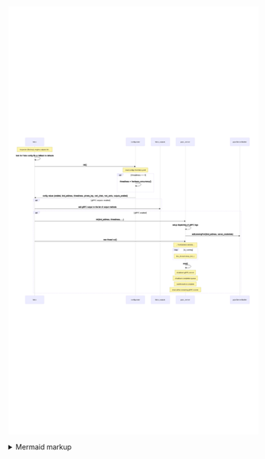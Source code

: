<!-- generated by mermaid compile action - START -->
![~mermaid diagram 1~](/output/input_4_0_falco_grpc_server_on-md-1.png)
<details>
  <summary>Mermaid markup</summary>

```mermaid
sequenceDiagram
    Note over falco: inspector (libsinsp), engine, outputs init ...
    falco->>falco: look for Falco config file or fallback to defaults
    falco->>configurator: init()
    Note over configurator: read configs from falco.yaml
    opt threadiness == 0
    configurator->>configurator: threadiness = hardware_concurrency()
    end
    configurator-->>falco: config values (enabled, bind_address, threadiness, private_key, cert_chain, root_certs, outputs_enabled)
    opt gRPC outputs enabled
    falco->>falco_outputs:  add gRPC output to the list of output methods
    end
    opt gRPC enabled
    falco->>grpc_server: init(bind_address, threadiness, ...)
    grpc_server->>grpc_server: setup dispatching of gRPC logs
    grpc_server->>grpc/ServerBuilder: addListeningPort(bind_address, server_credentials)
    falco->>grpc_server: new thread run()
    Note over grpc_server: ... THREADING MODEL ...
    loop is_running
    Note over grpc_server: this_thread::sleep_for(...)
    end
    grpc_server->>grpc_server: stop()
    Note over grpc_server: shutdown gRPC server
    Note over grpc_server: shutdown completion queue
    Note over grpc_server: wait threads to complete
    Note over grpc_server: drain all the remaining gRPC events
    end
```

</details>
<!-- generated by mermaid compile action - END -->

